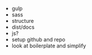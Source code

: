 * gulp
* sass
* structure
* dist/docs
* js?
* setup github and repo
* look at boilerplate and simplify